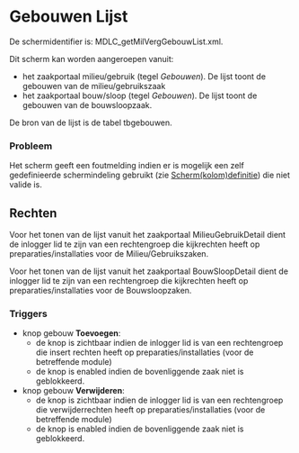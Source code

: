 # Gebouwen Lijst

De schermidentifier is: MDLC_getMilVergGebouwList.xml.

Dit scherm kan worden aangeroepen vanuit:

* het zaakportaal milieu/gebruik (tegel *Gebouwen*). De lijst toont de gebouwen van de milieu/gebruikszaak
* het zaakportaal bouw/sloop (tegel *Gebouwen*). De lijst toont de gebouwen van de bouwsloopzaak.

De bron van de lijst is de tabel tbgebouwen.

### Probleem

Het scherm geeft een foutmelding indien er is mogelijk een zelf gedefinieerde schermindeling gebruikt (zie [Scherm(kolom)definitie](../../instellen_inrichten/schermdefinitie/README.md)) die niet valide is.

## Rechten

Voor het tonen van de lijst vanuit het zaakportaal MilieuGebruikDetail dient de inlogger lid te zijn van een rechtengroep die kijkrechten heeft op preparaties/installaties voor de Milieu/Gebruikszaken.

Voor het tonen van de lijst vanuit het zaakportaal BouwSloopDetail dient de inlogger lid te zijn van een rechtengroep die kijkrechten heeft op preparaties/installaties voor de Bouwsloopzaken.

### Triggers

* knop gebouw **Toevoegen**:
  * de knop is zichtbaar indien de inlogger lid is van een rechtengroep die insert rechten heeft op preparaties/installaties (voor de betreffende module)
  * de knop is enabled indien de bovenliggende zaak niet is geblokkeerd.
* knop gebouw **Verwijderen**:
  * de knop is zichtbaar indien de inlogger lid is van een rechtengroep die verwijderrechten heeft op preparaties/installaties (voor de betreffende module)
  * de knop is enabled indien de bovenliggende zaak niet is geblokkeerd.
